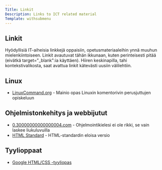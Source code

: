 ```yaml
---
Title: Linkit
Description: Links to ICT related material
Template: withsubmenu
---
```


<article>
  <h1>Linkit</h1>

  <p>
    Hyödyllisiä IT-aiheisia linkkejä oppaisiin, opetusmateriaaleihin ynnä muuhun mielenkiintoiseen. 
    Linkit avautuvat tähän ikkunaan, kuten perinteisesti pitää (eivätkä target="_blank":ia käyttäen).
    Hiiren keskinapilla, tahi kontekstivalikosta, saat avattua linkit kätevästi uusiin välilehtiin.
  </p>

  <h2>Linux</h2>
  <p>
    <ul>
      <li><a href="http://linuxcommand.org/">LinuxCommand.org</a> - Mainio opas Linuxin komentorivin perusjuttujen opiskeluun</li>
    </ul>  
  </p>

  <h2>Ohjelmistonkehitys ja webbijutut</h2>
  <p>
    <ul>
      <li><a href="https://0.30000000000000004.com/">0.30000000000000004.com</a> - Ohjelmointikielesi ei ole rikki, se vain laskee liukuluvuilla</li>
      <li><a href="https://html.spec.whatwg.org/multipage/">HTML Standard</a> - HTML-standardin eloisa versio</li>
    </ul>  
  </p>

  <h2>Tyylioppaat</h2>
  <p>
    <ul>
      <li><a href="https://google.github.io/styleguide/htmlcssguide.html">Google HTML/CSS -tyyliopas</a></li>
    </ul>
  </p>
</article>
